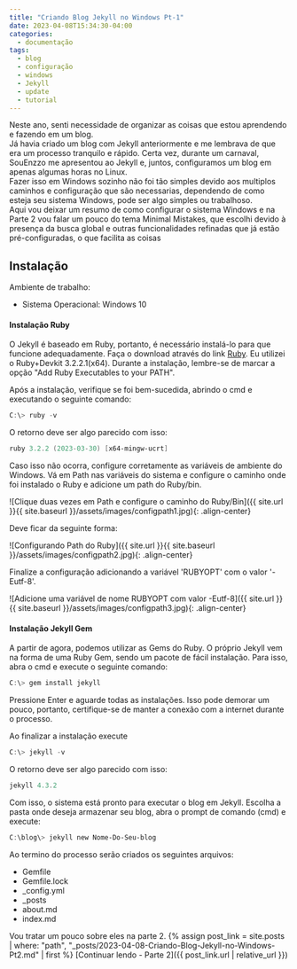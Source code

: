 ```yaml
---
title: "Criando Blog Jekyll no Windows Pt-1"
date: 2023-04-08T15:34:30-04:00
categories:
  - documentação
tags:
  - blog
  - configuração
  - windows
  - Jekyll
  - update
  - tutorial
---
```

Neste ano, senti necessidade de organizar as coisas que estou aprendendo e fazendo em um blog.  
Já havia criado um blog com Jekyll anteriormente e me lembrava de que era um processo tranquilo e rápido. Certa vez, durante um carnaval, SouEnzzo me apresentou ao Jekyll e, juntos, configuramos um blog em apenas algumas horas no Linux.  
Fazer isso em Windows sozinho não foi tão simples devido aos multiplos caminhos e configuração que são necessarias, dependendo de como esteja seu sistema Windows, pode ser algo simples ou trabalhoso.  
Aqui vou deixar um resumo de como configurar o sistema Windows e na Parte 2 vou falar um pouco do tema Minimal Mistakes, que escolhi devido à presença da busca global e outras funcionalidades refinadas que já estão pré-configuradas, o que facilita as coisas  

## Instalação
Ambiente de trabalho:
 - Sistema Operacional: Windows 10

#### Instalação Ruby

 O Jekyll é baseado em Ruby, portanto, é necessário instalá-lo para que funcione adequadamente. Faça o download através do link [Ruby][Ruby-Devkit]. Eu utilizei o Ruby+Devkit 3.2.2.1(x64). Durante a instalação, lembre-se de marcar a opção "Add Ruby Executables to your PATH".

Após a instalação, verifique se foi bem-sucedida, abrindo o cmd e executando o seguinte comando:
  ```powershell
 C:\> ruby -v
```
O retorno deve ser algo parecido com isso:

  ```powershell
ruby 3.2.2 (2023-03-30) [x64-mingw-ucrt]
```
Caso isso não ocorra, configure corretamente as variáveis de ambiente do Windows. Vá em Path nas variáveis do sistema e configure o caminho onde foi instalado o Ruby e adicione um path do Ruby/bin.

![Clique duas vezes em Path e configure o caminho do Ruby/Bin]({{ site.url }}{{ site.baseurl }}/assets/images/configpath1.jpg){: .align-center}

Deve ficar da seguinte forma:

![Configurando Path do Ruby]({{ site.url }}{{ site.baseurl }}/assets/images/configpath2.jpg){: .align-center}

Finalize a configuração adicionando a variável 'RUBYOPT' com o valor '-Eutf-8'.

![Adicione uma variável de nome RUBYOPT com valor -Eutf-8]({{ site.url }}{{ site.baseurl }}/assets/images/configpath3.jpg){: .align-center}

#### Instalação Jekyll Gem

A partir de agora, podemos utilizar as Gems do Ruby. O próprio Jekyll vem na forma de uma Ruby Gem, sendo um pacote de fácil instalação. Para isso, abra o cmd e execute o seguinte comando:

  ```powershell
C:\> gem install jekyll
```
Pressione Enter e aguarde todas as instalações. Isso pode demorar um pouco, portanto, certifique-se de manter a conexão com a internet durante o processo.

Ao finalizar a instalação execute 
  ```powershell
C:\> jekyll -v
```
O retorno deve ser algo parecido com isso:

  ```powershell
jekyll 4.3.2
```

Com isso, o sistema está pronto para executar o blog em Jekyll.
Escolha a pasta onde deseja armazenar seu blog, abra o prompt de comando (cmd) e execute:

  ```powershell
C:\blog\> jekyll new Nome-Do-Seu-blog
```
Ao termino do processo serão criados os seguintes arquivos:
  - Gemfile
  - Gemfile.lock
  - _config.yml
  - _posts
  - about.md
  - index.md  

Vou tratar um pouco sobre eles na parte 2.
{% assign post_link = site.posts | where: "path", "_posts/2023-04-08-Criando-Blog-Jekyll-no-Windows-Pt2.md" | first %}
[Continuar lendo - Parte 2]({{ post_link.url | relative_url }})



[minimalmistakes]: https://mmistakes.github.io/minimal-mistakes/docs/quick-start-guide
[githubMinmalCreate]: https://github.com/mmistakes/mm-github-pages-starter/generate
[Ruby-Devkit]: https://rubyinstaller.org/downloads/ 
[jekyll-docs]: https://jekyllrb.com/docs/home
[jekyll-gh]:   https://github.com/jekyll/jekyll
[jekyll-talk]: https://talk.jekyllrb.com/
